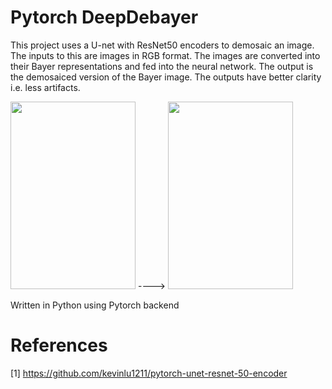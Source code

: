 # Pytorch DeepDebayer
This project uses a U-net with ResNet50 encoders to demosaic an image.
The inputs to this are images in RGB format. The images are converted into their Bayer representations and fed into the neural network. The output is the demosaiced version of the Bayer image. The outputs have better clarity i.e. less artifacts.

<img src="https://i.imgur.com/UYTi1uB.png" width="200" height="300"> ----> <img src="https://i.stack.imgur.com/9PrQc.jpg" width="200" height="300">

Written in Python using Pytorch backend

# References
[1] https://github.com/kevinlu1211/pytorch-unet-resnet-50-encoder
